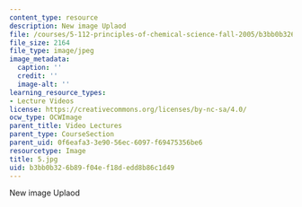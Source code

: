 ```yaml
---
content_type: resource
description: New image Uplaod
file: /courses/5-112-principles-of-chemical-science-fall-2005/b3bb0b326b89f04ef18dedd8b86c1d49_5.jpg
file_size: 2164
file_type: image/jpeg
image_metadata:
  caption: ''
  credit: ''
  image-alt: ''
learning_resource_types:
- Lecture Videos
license: https://creativecommons.org/licenses/by-nc-sa/4.0/
ocw_type: OCWImage
parent_title: Video Lectures
parent_type: CourseSection
parent_uid: 0f6eafa3-3e90-56ec-6097-f69475356be6
resourcetype: Image
title: 5.jpg
uid: b3bb0b32-6b89-f04e-f18d-edd8b86c1d49
---
```

New image Uplaod